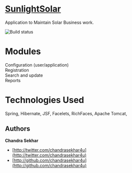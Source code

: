 <a href="http://chandrasekhar4u.github.io/SunlightSolar/">SunlightSolar</a>
=============
Application to Maintain Solar Business work.

![Build status](https://travis-ci.org/chandrasekhar4u/SunlightSolar.png?branch=master)


Modules
========
Configuration (user/application)<br/>
Registration<br/>
Search and update<br/>
Reports<rb/>


Technologies Used
==================
Spring, Hibernate, JSF, Facelets, RichFaces, Apache Tomcat,

## Authors

**Chandra Sekhar**

+ [http://twitter.com/chandrasekhar4u](http://twitter.com/chandrasekhar4u)
+ [http://github.com/chandrasekhar4u](http://github.com/chandrasekhar4u)


